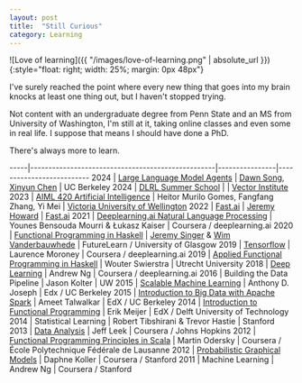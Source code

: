```yaml
---
layout: post
title:  "Still Curious"
category: Learning
---
```


![Love of learning]({{ "/images/love-of-learning.png" | absolute_url }}){:style="float: right; width: 25%; margin: 0px 48px"}

I've surely reached the point where every new thing that goes into my brain knocks at least one thing out, but I haven't stopped trying.

Not content with an undergraduate degree from Penn State and an MS from University of Washington, I'm still at it, taking online classes and even some in real life. I suppose that means I should have done a PhD.

There's always more to learn.

-----|---------------------------------------------------|----------------|--------------------------
2024 | [Large Language Model Agents][31]         | [Dawn Song][33], [Xinyun Chen][34] | UC Berkeley
2024 | [DLRL Summer School][24]                          |                | [Vector Institute][23]
2023 | [AIML 420 Artificial Intelligence][22]            | Heitor Murilo Gomes, Fangfang Zhang, Yi Mei | [Victoria University of Wellington][21]
2022 | [Fast.ai][26]                                     | [Jeremy Howard][25]  | [Fast.ai][26]
2021 | [Deeplearning.ai Natural Language Processing][13] | Younes Bensouda Mourri & Łukasz Kaiser | Coursera / deeplearning.ai
2020 | [Functional Programming in Haskell][10]           | [Jeremy Singer][11] & [Wim Vanderbauwhede][12] | FutureLearn / University of Glasgow
2019 | [Tensorflow][9]                                   | Laurence Moroney | Coursera / deeplearning.ai
2019 | [Applied Functional Programming in Haskell][8]    | Wouter Swierstra | Utrecht University
2018 | [Deep Learning][7]                                | Andrew Ng                          | Coursera / deeplearning.ai
2016 | Building the Data Pipeline                        | Jason Kolter                       | UW
2015 | [Scalable Machine Learning][6]                    | Anthony D. Joseph                  | Edx / UC Berkeley
2015 | [Introduction to Big Data with Apache Spark][5]   | Ameet Talwalkar                    | EdX / UC Berkeley
2014 | [Introduction to Functional Programming][4]       | Erik Meijer                        | EdX / Delft University of Technology
2014 | Statistical Learning                              | Robert Tibshirani & Trevor Hastie  | Stanford
2013 | [Data Analysis][3]                                | Jeff Leek                          | Coursera / Johns Hopkins
2012 | [Functional Programming Principles in Scala][2]   | Martin Odersky | Coursera / École Polytechnique Fédérale de Lausanne
2012 | [Probabilistic Graphical Models][1]               | Daphne Koller  | Coursera / Stanford
2011 | Machine Learning                                  | Andrew Ng      | Coursera / Stanford


[1]: https://coursera.org/share/291f8895c2aedf02983806d51be7a340
[2]: https://www.coursera.org/api/legacyCertificates.v1/spark/statementOfAccomplishment/308~132487/pdf
[3]: https://www.coursera.org/api/legacyCertificates.v1/spark/statementOfAccomplishment/294~132487/pdf
[4]: https://s3.amazonaws.com/verify.edx.org/downloads/6d793ce6316f456bb96057e2165cf9cb/Certificate.pdf
[5]: https://s3.amazonaws.com/verify.edx.org/downloads/4cfe519b12b34763927ff7d29f46657d/Certificate.pdf
[6]: https://s3.amazonaws.com/verify.edx.org/downloads/e9dd813230544af5ab7fb884b117acac/Certificate.pdf
[7]: https://coursera.org/share/291f8895c2aedf02983806d51be7a340
[8]: https://uu-afp.github.io/
[9]: https://coursera.org/share/34384747e89671f0d4164874f4e47500
[10]: https://www.futurelearn.com/courses/functional-programming-haskell
[11]: http://dcs.gla.ac.uk/~jsinger
[12]: http://www.dcs.gla.ac.uk/~wim/
[13]: https://www.deeplearning.ai/courses/natural-language-processing-specialization/
[21]: https://www.wgtn.ac.nz/explore/postgraduate-subjects/postgraduate-artificial-intelligence/qualifications
[22]: https://www.wgtn.ac.nz/courses/aiml/420/2023/offering?crn=33065
[23]: https://vectorinstitute.ai/
[24]: https://dlrl.ca/
[25]: https://jeremy.fast.ai/
[26]: https://www.fast.ai/
[31]: https://llmagents-learning.org/f24
[33]: https://dawnsong.io/
[34]: https://jungyhuk.github.io/


[101]: http://digitheadslabnotebook.blogspot.com/2011/10/stanford-machine-learning-class.html
[102]: http://digitheadslabnotebook.blogspot.com/2012/03/probabilistic-graphical-models.html
[103]: http://digitheadslabnotebook.blogspot.com/2012/11/functional-programming-in-scala.html
[104]: http://digitheadslabnotebook.blogspot.com/2013/02/data-analysis-class.html
[105]: http://digitheadslabnotebook.blogspot.com/2014/01/online-class-on-statistical-learning.html
[106]: http://digitheadslabnotebook.blogspot.com/2015/01/haskell-class-wrap-up.html
[107]: http://digitheadslabnotebook.blogspot.com/2015/07/scalable-machine-learning-with-spark.html
